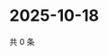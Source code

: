 # 2025-10-18

共 0 条

<!-- BEGIN ZHIHUVIDEO -->
<!-- 最后更新时间 Sat Oct 18 2025 14:15:14 GMT+0800 (China Standard Time) -->

<!-- END ZHIHUVIDEO -->
